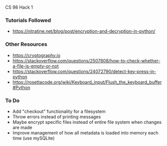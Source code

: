 CS 98 Hack 1

### Tutorials Followed
- https://nitratine.net/blog/post/encryption-and-decryption-in-python/

### Other Resources
- https://cryptography.io
- https://stackoverflow.com/questions/2507808/how-to-check-whether-a-file-is-empty-or-not
- https://stackoverflow.com/questions/24072790/detect-key-press-in-python
- https://rosettacode.org/wiki/Keyboard_input/Flush_the_keyboard_buffer#Python

### To Do
- Add "checkout" functionality for a filesystem
- Throw errors instead of printing messages
- Maybe encrypt specific files instead of entire file system when changes are made
- Improve management of how all metadata is loaded into memory each time (use mySQLite)
